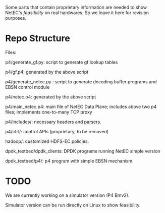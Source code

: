 
Some parts that contain proprietary information are needed to show NetEC's *feasibility* on real hardwares. So we leave it here for revision purposes.



# Repo Structure

Files:

p4/generate_gf.py: script to generate gf lookup tables

p4/gf.p4: generated by the above script

p4/generate_netec.py : script to generate decoding buffer programs and EBSN control module

p4/netec.p4: generated by the above script

p4/main_netec.p4: main file of NetEC Data Plane; includes above two p4 files; implements one-to-many TCP proxy

p4/includes/: necessary headers and parsers.

p4/ctrl/: control APIs (proprietary, to be removed)

hadoop/: customized HDFS-EC policies.

dpdk_testbed/dpdk_clients: DPDK programs running NetEC simple version

dpdk_testbed/p4/: p4 program with simple EBSN mechanism.


# TODO
We are currently working on a simulator version (P4 Bmv2). 

Simulator version can be run directly on Linux to show feasibility.
